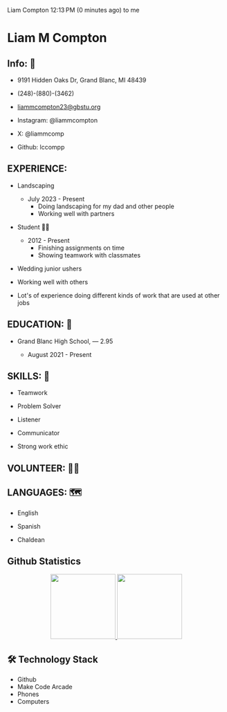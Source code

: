 
Liam Compton
12:13 PM (0 minutes ago)
to me

# Liam M Compton

## Info: 📱
* 9191 Hidden Oaks Dr, Grand Blanc, MI 48439

* (248)-(880)-(3462)

* liammcompton23@gbstu.org

* Instagram: @liammcompton

* X: @liammcomp

* Github: lccompp

## EXPERIENCE:

* Landscaping
   * July 2023 - Present
       * Doing landscaping for my dad and other people
       * Working well with partners

* Student 👨‍🎓
   * 2012 - Present
      * Finishing assignments on time
      * Showing teamwork with classmates

* Wedding junior ushers
* Working well with others
* Lot's of experience doing different kinds of work that are used at other jobs
  

## EDUCATION: 🏫
* Grand Blanc High School, — 2.95

    * August 2021 - Present

## SKILLS: 🧠

* Teamwork

* Problem Solver

* Listener

* Communicator

* Strong work ethic

## VOLUNTEER: 🙋‍♂️


## LANGUAGES: 🗺️

* English

* Spanish

* Chaldean 

</p>

## Github Statistics

<p align='center'>
	<a href="https://github-readme-stats.vercel.app/api?username=jdsablk&show_icons=true&count_private=true">
	       <img height=150 src="https://github-readme-stats.vercel.app/api?username=jdsablk&show_icons=true&count_private=true"/>
	   </a>
	   <a href="https://github.com/yourusername/github-readme-stats">
	       <img height=150 src="https://github-readme-stats.vercel.app/api/top-langs/?username=jdsablk&layout=compact"/>
	   </a>
</p>

## 🛠 Technology Stack
* Github
* Make Code Arcade
* Phones
* Computers

